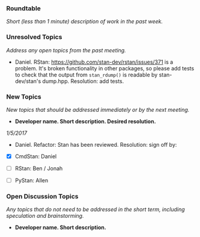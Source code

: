### Roundtable
_Short (less than 1 minute) description of work in the past week._

### Unresolved Topics
_Address any open topics from the past meeting._

* Daniel. RStan: https://github.com/stan-dev/rstan/issues/371 is a problem. It's broken functionality in other packages, so please add tests to check that the output from `stan_rdump()` is readable by stan-dev/stan's dump.hpp. Resolution: add tests.

### New Topics
_New topics that should be addressed immediately or by the next
meeting._

* __Developer name.  Short description.  Desired resolution.__

*1/5/2017*

* Daniel. Refactor: Stan has been reviewed. Resolution: sign off by:
- [x] CmdStan: Daniel
- [ ] RStan: Ben / Jonah
- [ ] PyStan: Allen


### Open Discussion Topics
_Any topics that do not need to be addressed in the short term,
including speculation and brainstorming._

* __Developer name.  Short description.__
